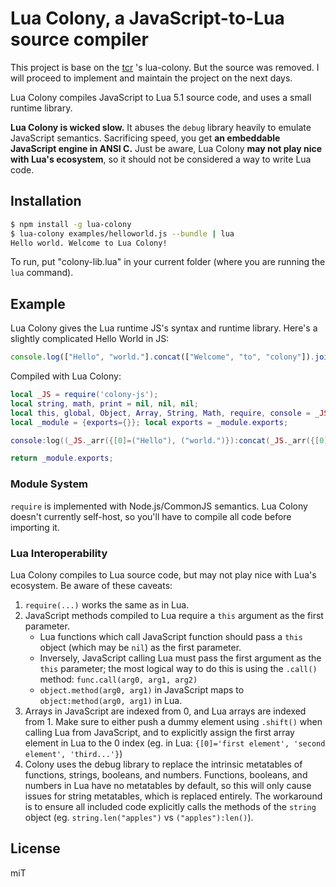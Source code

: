 # Lua Colony, a JavaScript-to-Lua source compiler


This project is base on the [tcr](https://github.com/tcr) 's lua-colony. But the source was removed.
I will proceed to implement and maintain the project on the next days.


Lua Colony compiles JavaScript to Lua 5.1 source code, and uses a small runtime library.

**Lua Colony is wicked slow.** It abuses the `debug` library heavily to emulate JavaScript semantics. Sacrificing speed, you get **an embeddable JavaScript engine in ANSI C.** Just be aware, Lua Colony **may not play nice with Lua's ecosystem**, so it should not be considered a way to write Lua code.


## Installation

```sh
$ npm install -g lua-colony
$ lua-colony examples/helloworld.js --bundle | lua
Hello world. Welcome to Lua Colony!
```

To run, put "colony-lib.lua" in your current folder (where you are running the `lua` command).


## Example

Lua Colony gives the Lua runtime JS's syntax and runtime library. Here's a slightly complicated Hello World in JS:

```javascript
console.log(["Hello", "world."].concat(["Welcome", "to", "colony"]).join(" ") + '!');
```

Compiled with Lua Colony:

```lua
local _JS = require('colony-js');
local string, math, print = nil, nil, nil;
local this, global, Object, Array, String, Math, require, console = _JS.this, _JS.global, _JS.Object, _JS.Array, _JS.String, _JS.Math, _JS.require, _JS.console;
local _module = {exports={}}; local exports = _module.exports;

console:log((_JS._arr({[0]=("Hello"), ("world.")}):concat(_JS._arr({[0]=("Welcome"), ("to"), ("colony")})):join((" ")) + ("!")));

return _module.exports;
```


### Module System

`require` is implemented with Node.js/CommonJS semantics. Lua Colony doesn't currently self-host, so you'll have to compile all code before importing it.


### Lua Interoperability

Lua Colony compiles to Lua source code, but may not play nice with Lua's ecosystem. Be aware of these caveats:

1. `require(...)` works the same as in Lua.
1. JavaScript methods compiled to Lua require a `this` argument as the first parameter.
    * Lua functions which call JavaScript function should pass a `this` object (which may be `nil`) as the first parameter.
    * Inversely, JavaScript calling Lua must pass the first argument as the `this` parameter; the most logical way to do this is using the `.call()` method: `func.call(arg0, arg1, arg2)`
    * `object.method(arg0, arg1)` in JavaScript maps to `object:method(arg0, arg1)` in Lua.
1. Arrays in JavaScript are indexed from 0, and Lua arrays are indexed from 1. Make sure to either push a dummy element using `.shift()` when calling Lua from JavaScript, and to explicitly assign the first array element in Lua to the 0 index (eg. in Lua: `{[0]='first element', 'second element', 'third...'}`)
1. Colony uses the debug library to replace the intrinsic metatables of functions, strings, booleans, and numbers. Functions, booleans, and numbers in Lua have no metatables by default, so this will only cause issues for string metatables, which is replaced entirely. The workaround is to ensure all included code explicitly calls the methods of the `string` object (eg. `string.len("apples")` vs `("apples"):len()`).


## License

miT
